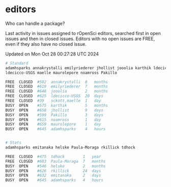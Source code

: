 # editors

Who can handle a package?

Last activity in issues assigned to rOpenSci editors, searched first in open
issues and then in closed issues. Editors with no open issues are FREE, even if
they also have no closed issue.


Updated on Mon Oct 28 00:27:28 UTC 2024

```bash
# Standard
adamhsparks annakrystalli emilyriederer jhollist jooolia karthik ldecicco
ldecicco-USGS maelle maurolepore noamross Pakillo

FREE  CLOSED  #502  annakrystalli  8   months
FREE  CLOSED  #619  emilyriederer  7   months
FREE  CLOSED  #648  jooolia        2   months
FREE  CLOSED  #625  ldecicco-USGS  20  days
FREE  CLOSED  #39   sckott,maelle  1   day
BUSY  OPEN    #575  karthik        5   months
BUSY  OPEN    #658  jhollist       9   days
BUSY  OPEN    #599  Pakillo        3   days
BUSY  OPEN    #615  noamross       1   day
BUSY  OPEN    #659  maurolepore    1   day
BUSY  OPEN    #645  adamhsparks    4   hours


# Stats
adamhsparks emitanaka helske Paula-Moraga rkillick tdhock

FREE  CLOSED  #475  tdhock        1   year
FREE  CLOSED  #603  Paula-Moraga  7   months
BUSY  OPEN    #546  helske        2   months
BUSY  OPEN    #626  rkillick      24  days
BUSY  OPEN    #632  emitanaka     2   days
BUSY  OPEN    #645  adamhsparks   4   hours
```
